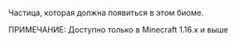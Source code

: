 Частица, которая должна появиться в этом биоме.

ПРИМЕЧАНИЕ: Доступно только в Minecraft 1.16.x и выше